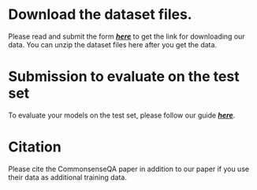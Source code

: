 # Download the dataset files.
Please read and submit the form [***here***](https://forms.gle/iWdsgN44TeoXW19e6) to get the link for downloading our data. You can unzip the dataset files here after you get the data.

# Submission to evaluate on the test set
To evaluate your models on the test set, please follow our guide [***here***](https://inklab.usc.edu//RiddleSense/#submission-guide).

# Citation

Please cite the CommonsenseQA paper in addition to our paper if you use their data as additional training data.